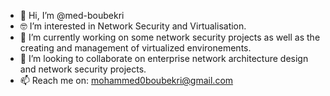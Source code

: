 - 👋 Hi, I’m @med-boubekri
- 🤓 I’m interested in Network Security and Virtualisation.
- 🌱 I’m currently working on some network security projects as well as the creating and management of virtualized environements.
- 🤝 I’m looking to collaborate on enterprise network architecture design and network security projects.
- 📫 Reach me on: mohammed0boubekri@gmail.com
